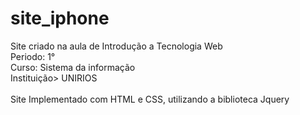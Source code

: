 # site_iphone
Site criado na aula de Introdução a Tecnologia Web<br>
Periodo: 1°<br>
Curso: Sistema da informação<br>
Instituição> UNIRIOS<br>
<br>
Site Implementado com HTML e CSS, utilizando a biblioteca Jquery
